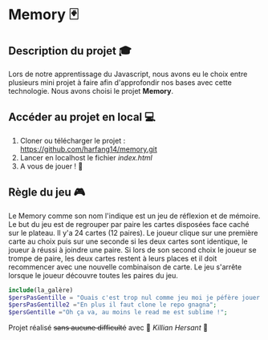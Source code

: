 # Memory :black_joker:

## Description du projet :mortar_board:

Lors de notre apprentissage du Javascript, nous avons eu le choix entre plusieurs mini projet à faire afin d'approfondir nos bases avec cette technologie.
Nous avons choisi le projet **Memory**.


## Accéder au projet en local :computer:

1. Cloner ou télécharger le projet : https://github.com/harfang14/memory.git
2. Lancer en localhost le fichier *index.html*
3. A vous de jouer ! :tada:

## Règle du jeu :video_game:

Le Memory comme son nom l'indique est un jeu de réflexion et de mémoire.
Le but du jeu est de regrouper par paire les cartes disposées face caché sur le plateau.
Il y'a 24 cartes (12 paires).
Le joueur clique sur une première carte au choix puis sur une seconde si les deux cartes sont identique, le joueur à réussi à joindre une paire.
Si lors de son second choix le joueur se trompe de paire, les deux cartes restent à leurs places et il doit recommencer avec une nouvelle combinaison de carte.
Le jeu s'arrête lorsque le joueur découvre toutes les paires du jeu.


```php
include(la_galère)
$persPasGentille = "Ouais c'est trop nul comme jeu moi je péfère jouer à Fortnite";
$persPasGentille2 ="En plus il faut clone le repo gnagna";
$persGentille ="Oh ça va, au moins le read me est sublime !";
```

Projet réalisé ~~sans aucune difficulté~~ avec :punch: _Killian Hersant_ :punch:

